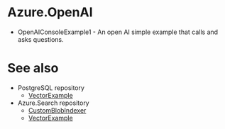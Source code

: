 # Azure.OpenAI
- OpenAIConsoleExample1 - An open AI simple example that calls and asks questions.

# See also 
- PostgreSQL repository
   - [VectorExample](https://github.com/madcodemonkey/PostgreSQL/tree/main/VectorExample)
- Azure.Search repository
   - [CustomBlobIndexer](https://github.com/madcodemonkey/Azure.Search/tree/DotNet6/CustomBlobIndexer)
   - [VectorExample](https://github.com/madcodemonkey/Azure.Search/tree/DotNet6/VectorExample)
